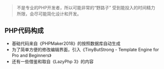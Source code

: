 > 不是专业的PHP开发者，所以可能非常的“野路子”
> 受到能投入的时间精力所限，会尽可能简化设计和开发。

## PHP代码构成
* 基础代码来自《PHPMaker2018》的按照数据库自动生成
* 为了简单方便的修改编辑界面，引入《TinyButStrong - Template Engine for Pro and Beginners》
* 还有一些借鉴和取自《LazyPhp 3》的内容
